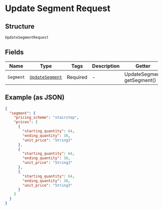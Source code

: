 
# Update Segment Request

## Structure

`UpdateSegmentRequest`

## Fields

| Name | Type | Tags | Description | Getter | Setter |
|  --- | --- | --- | --- | --- | --- |
| `Segment` | [`UpdateSegment`](../../doc/models/update-segment.md) | Required | - | UpdateSegment getSegment() | setSegment(UpdateSegment segment) |

## Example (as JSON)

```json
{
  "segment": {
    "pricing_scheme": "stairstep",
    "prices": [
      {
        "starting_quantity": 64,
        "ending_quantity": 38,
        "unit_price": "String3"
      },
      {
        "starting_quantity": 64,
        "ending_quantity": 38,
        "unit_price": "String3"
      },
      {
        "starting_quantity": 64,
        "ending_quantity": 38,
        "unit_price": "String3"
      }
    ]
  }
}
```

